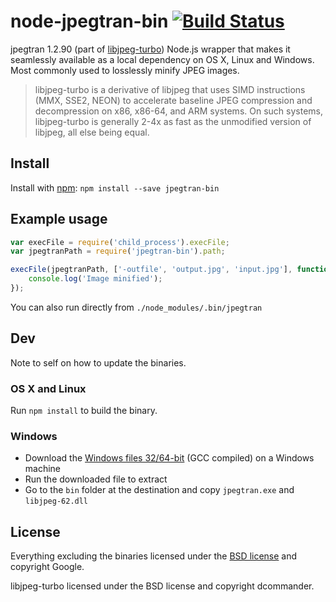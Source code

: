 # node-jpegtran-bin [![Build Status](https://secure.travis-ci.org/yeoman/node-jpegtran-bin.png?branch=master)](http://travis-ci.org/yeoman/node-jpegtran-bin)

jpegtran 1.2.90 (part of [libjpeg-turbo](http://libjpeg-turbo.virtualgl.org/)) Node.js wrapper that makes it seamlessly available as a local dependency on OS X, Linux and Windows. Most commonly used to losslessly minify JPEG images.

> libjpeg-turbo is a derivative of libjpeg that uses SIMD instructions (MMX, SSE2, NEON) to accelerate baseline JPEG compression and decompression on x86, x86-64, and ARM systems. On such systems, libjpeg-turbo is generally 2-4x as fast as the unmodified version of libjpeg, all else being equal.


## Install

Install with [npm](https://npmjs.org/package/jpegtran-bin): `npm install --save jpegtran-bin`


## Example usage

```js
var execFile = require('child_process').execFile;
var jpegtranPath = require('jpegtran-bin').path;

execFile(jpegtranPath, ['-outfile', 'output.jpg', 'input.jpg'], function(err, stdout, stderr) {
	console.log('Image minified');
});
```

You can also run directly from `./node_modules/.bin/jpegtran`


## Dev

Note to self on how to update the binaries.

### OS X and Linux

Run `npm install` to build the binary.

### Windows

- Download the [Windows files 32/64-bit](http://sourceforge.net/projects/libjpeg-turbo/files/) (GCC compiled) on a Windows machine
- Run the downloaded file to extract
- Go to the `bin` folder at the destination and copy `jpegtran.exe` and `libjpeg-62.dll`


## License

Everything excluding the binaries licensed under the [BSD license](http://opensource.org/licenses/bsd-license.php) and copyright Google.

libjpeg-turbo licensed under the BSD license and copyright dcommander.
